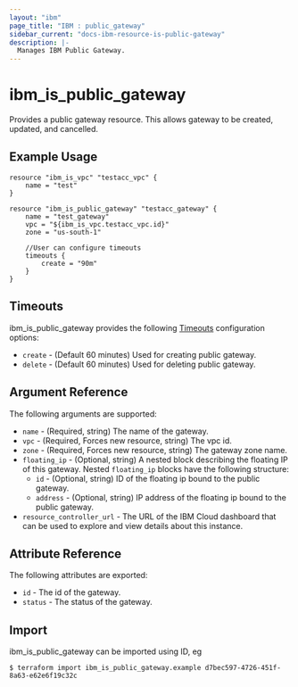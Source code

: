 ```yaml
---
layout: "ibm"
page_title: "IBM : public_gateway"
sidebar_current: "docs-ibm-resource-is-public-gateway"
description: |-
  Manages IBM Public Gateway.
---
```


# ibm\_is_public_gateway

Provides a public gateway resource. This allows gateway to be created, updated, and cancelled.


## Example Usage

```hcl
resource "ibm_is_vpc" "testacc_vpc" {
	name = "test"
}

resource "ibm_is_public_gateway" "testacc_gateway" {
	name = "test_gateway"
	vpc = "${ibm_is_vpc.testacc_vpc.id}"
	zone = "us-south-1"

	//User can configure timeouts
  	timeouts {
      	create = "90m"
    }
}
```

## Timeouts

ibm_is_public_gateway provides the following [Timeouts](https://www.terraform.io/docs/configuration/resources.html#timeouts) configuration options:

* `create` - (Default 60 minutes) Used for creating public gateway.
* `delete` - (Default 60 minutes) Used for deleting public gateway.

## Argument Reference

The following arguments are supported:

* `name` - (Required, string) The name of the gateway.
* `vpc` - (Required, Forces new resource, string) The vpc id.
* `zone` - (Required, Forces new resource, string) The gateway zone name.
* `floating_ip` - (Optional, string) A nested block describing the floating IP of this gateway.
Nested `floating_ip` blocks have the following structure:
  * `id` - (Optional, string) ID of the floating ip bound to the public gateway.
  * `address` - (Optional, string) IP address of the floating ip bound to the public gateway. 
* `resource_controller_url` - The URL of the IBM Cloud dashboard that can be used to explore and view details about this instance.


## Attribute Reference

The following attributes are exported:

* `id` - The id of the gateway.
* `status` - The status of the gateway.

## Import

ibm_is_public_gateway can be imported using ID, eg

```
$ terraform import ibm_is_public_gateway.example d7bec597-4726-451f-8a63-e62e6f19c32c
```